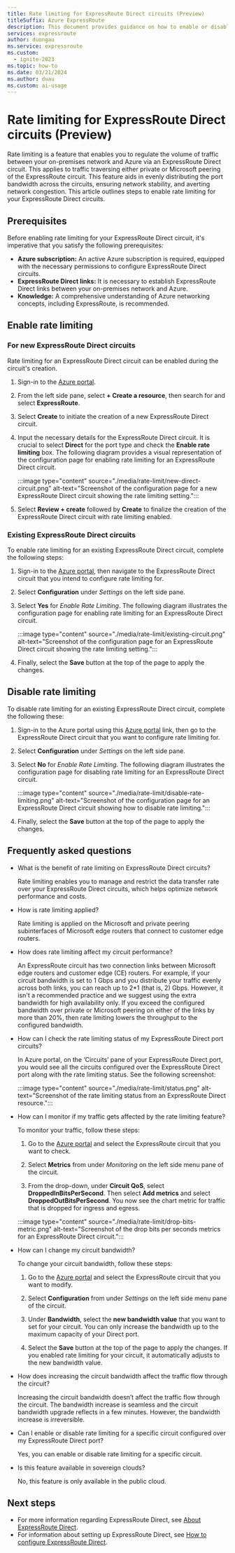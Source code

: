 ```yaml
---
title: Rate limiting for ExpressRoute Direct circuits (Preview)
titleSuffix: Azure ExpressRoute
description: This document provides guidance on how to enable or disable rate limiting for an ExpressRoute Direct circuit.
services: expressroute
author: duongau
ms.service: expressroute
ms.custom:
  - ignite-2023
ms.topic: how-to
ms.date: 03/21/2024
ms.author: duau
ms.custom: ai-usage
---
```


# Rate limiting for ExpressRoute Direct circuits (Preview)

Rate limiting is a feature that enables you to regulate the volume of traffic between your on-premises network and Azure via an ExpressRoute Direct circuit. This applies to traffic traversing either private or Microsoft peering of the ExpressRoute circuit. This feature aids in evenly distributing the port bandwidth across the circuits, ensuring network stability, and averting network congestion. This article outlines steps to enable rate limiting for your ExpressRoute Direct circuits.

## Prerequisites

Before enabling rate limiting for your ExpressRoute Direct circuit, it's imperative that you satisfy the following prerequisites:

- **Azure subscription:** An active Azure subscription is required, equipped with the necessary permissions to configure ExpressRoute Direct circuits.
- **ExpressRoute Direct links:** It is necessary to establish ExpressRoute Direct links between your on-premises network and Azure.
- **Knowledge:** A comprehensive understanding of Azure networking concepts, including ExpressRoute, is recommended.

## Enable rate limiting

### For new ExpressRoute Direct circuits

Rate limiting for an ExpressRoute Direct circuit can be enabled during the circuit's creation.

1. Sign-in to the [Azure portal](https://portal.azure.com).

1. From the left side pane, select **+ Create a resource**, then search for and select **ExpressRoute**.

1. Select **Create** to initiate the creation of a new ExpressRoute Direct circuit.

1. Input the necessary details for the ExpressRoute Direct circuit. It is crucial to select **Direct** for the port type and check the **Enable rate limiting** box. The following diagram provides a visual representation of the configuration page for enabling rate limiting for an ExpressRoute Direct circuit.

    :::image type="content" source="./media/rate-limit/new-direct-circuit.png" alt-text="Screenshot of the configuration page for a new ExpressRoute Direct circuit showing the rate limiting setting.":::

1. Select **Review + create** followed by **Create** to finalize the creation of the ExpressRoute Direct circuit with rate limiting enabled.

### Existing ExpressRoute Direct circuits

To enable rate limiting for an existing ExpressRoute Direct circuit, complete the following steps:

1. Sign-in to the [Azure portal](https://portal.azure.com), then navigate to the ExpressRoute Direct circuit that you intend to configure rate limiting for.

1. Select **Configuration** under *Settings* on the left side pane.

1. Select **Yes** for *Enable Rate Limiting*. The following diagram illustrates the configuration page for enabling rate limiting for an ExpressRoute Direct circuit.

    :::image type="content" source="./media/rate-limit/existing-circuit.png" alt-text="Screenshot of the configuration page for an ExpressRoute Direct circuit showing the rate limiting setting.":::

1. Finally, select the **Save** button at the top of the page to apply the changes.

## Disable rate limiting

To disable rate limiting for an existing ExpressRoute Direct circuit, complete the following these:

1. Sign-in to the Azure portal using this [Azure portal](https://portal.azure.com/?feature.erdirectportratelimit=true) link, then go to the ExpressRoute Direct circuit that you want to configure rate limiting for.

1. Select **Configuration** under *Settings* on the left side pane.

1. Select **No** for *Enable Rate Limiting*. The following diagram illustrates the configuration page for disabling rate limiting for an ExpressRoute Direct circuit.

    :::image type="content" source="./media/rate-limit/disable-rate-limiting.png" alt-text="Screenshot of the configuration page for an ExpressRoute Direct circuit showing how to disable rate limiting.":::

1. Finally,  select the **Save** button at the top of the page to apply the changes.

## Frequently asked questions

* What is the benefit of rate limiting on ExpressRoute Direct circuits?
 
    Rate limiting enables you to manage and restrict the data transfer rate over your ExpressRoute Direct circuits, which helps optimize network performance and costs.

* How is rate limiting applied?

    Rate limiting is applied on the Microsoft and private peering subinterfaces of Microsoft edge routers that connect to customer edge routers.

* How does rate limiting affect my circuit performance?

    An ExpressRoute circuit has two connection links between Microsoft edge routers and customer edge (CE) routers. For example, if your circuit bandwidth is set to 1 Gbps and you distribute your traffic evenly across both links, you can reach up to 2*1 (that is, 2) Gbps. However, it isn't a recommended practice and we suggest using the extra bandwidth for high availability only. If you exceed the configured bandwidth over private or Microsoft peering on either of the links by more than 20%, then rate limiting lowers the throughput to the configured bandwidth.

* How can I check the rate limiting status of my ExpressRoute Direct port circuits?

    In Azure portal, on the ‘Circuits’ pane of your ExpressRoute Direct port, you would see all the circuits configured over the ExpressRoute Direct port along with the rate limiting status. See the following screenshot:

    :::image type="content" source="./media/rate-limit/status.png" alt-text="Screenshot of the rate limiting status from an ExpressRoute Direct resource.":::

* How can I monitor if my traffic gets affected by the rate limiting feature?

    To monitor your traffic, follow these steps:

    1. Go to the [Azure portal](https://portal.azure.com/) and select the ExpressRoute circuit that you want to check.

    1. Select **Metrics** from under *Monitoring* on the left side menu pane of the circuit.
    
    1. From the drop-down, under **Circuit QoS**, select **DroppedInBitsPerSecond**. Then select **Add metrics** and select **DroppedOutBitsPerSecond**. You now see the chart metric for traffic that is dropped for ingress and egress.

    :::image type="content" source="./media/rate-limit/drop-bits-metric.png" alt-text="Screenshot of the drop bits per seconds metrics for an ExpressRoute Direct circuit.":::

* How can I change my circuit bandwidth? 

    To change your circuit bandwidth, follow these steps:

    1. Go to the  [Azure portal](https://portal.azure.com/) and select the ExpressRoute circuit that you want to modify.
    
    1. Select **Configuration** from under *Settings* on the left side menu pane of the circuit.
    
    1. Under **Bandwidth**, select the **new bandwidth value** that you want to set for your circuit. You can only increase the bandwidth up to the maximum capacity of your Direct port.
    
    1. Select the **Save** button at the top of the page to apply the changes. If you enabled rate limiting for your circuit, it automatically adjusts to the new bandwidth value.
    

* How does increasing the circuit bandwidth affect the traffic flow through the circuit? 

    Increasing the circuit bandwidth doesn’t affect the traffic flow through the circuit. The bandwidth increase is seamless and the circuit bandwidth upgrade reflects in a few minutes. However, the bandwidth increase is irreversible.

* Can I enable or disable rate limiting for a specific circuit configured over my ExpressRoute Direct port? 

    Yes, you can enable or disable rate limiting for a specific circuit.

* Is this feature available in sovereign clouds? 

    No, this feature is only available in the public cloud.

## Next steps

- For more information regarding ExpressRoute Direct, see [About ExpressRoute Direct](expressroute-erdirect-about.md).
- For information about setting up ExpressRoute Direct, see [How to configure ExpressRoute Direct](expressroute-howto-erdirect.md).
